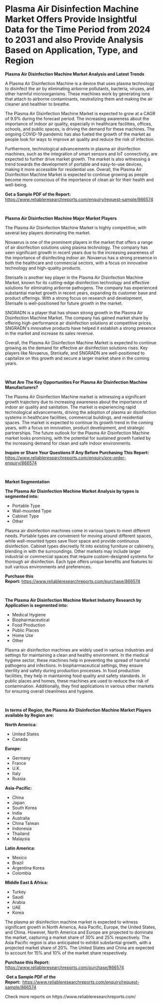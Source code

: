 <p><h1>Plasma Air Disinfection Machine Market Offers Provide Insightful Data for the Time Period from 2024 to 2031 and also Provide Analysis Based on Application, Type, and Region</h1></p><p><strong>Plasma Air Disinfection Machine Market Analysis and Latest Trends</strong></p>
<p><p>A Plasma Air Disinfection Machine is a device that uses plasma technology to disinfect the air by eliminating airborne pollutants, bacteria, viruses, and other harmful microorganisms. These machines work by generating ions that attach to airborne contaminants, neutralizing them and making the air cleaner and healthier to breathe.</p><p>The Plasma Air Disinfection Machine Market is expected to grow at a CAGR of 9.9% during the forecast period. The increasing awareness about the importance of indoor air quality, especially in healthcare facilities, offices, schools, and public spaces, is driving the demand for these machines. The ongoing COVID-19 pandemic has also fueled the growth of the market as people look for ways to improve air quality and reduce the risk of infection.</p><p>Furthermore, technological advancements in plasma air disinfection machines, such as the integration of smart sensors and IoT connectivity, are expected to further drive market growth. The market is also witnessing a trend towards the development of portable and easy-to-use devices, making it more accessible for residential use. Overall, the Plasma Air Disinfection Machine Market is expected to continue growing as people become more conscious of the importance of clean air for their health and well-being.</p></p>
<p><strong>Get a Sample PDF of the Report:&nbsp;</strong> <a href="https://www.reliableresearchreports.com/enquiry/request-sample/866574">https://www.reliableresearchreports.com/enquiry/request-sample/866574</a></p>
<p>&nbsp;</p>
<p><strong>Plasma Air Disinfection Machine Major Market Players</strong></p>
<p><p>The Plasma Air Disinfection Machine Market is highly competitive, with several key players dominating the market. </p><p>Novaerus is one of the prominent players in the market that offers a range of air disinfection solutions using plasma technology. The company has seen significant growth in recent years due to the increasing awareness of the importance of disinfecting indoor air. Novaerus has a strong presence in both the healthcare and commercial sectors, with a focus on innovative technology and high-quality products.</p><p>Sterisafe is another key player in the Plasma Air Disinfection Machine Market, known for its cutting-edge disinfection technology and effective solutions for eliminating airborne pathogens. The company has experienced substantial market growth in recent years, expanding its customer base and product offerings. With a strong focus on research and development, Sterisafe is well-positioned for future growth in the market.</p><p>SNGRADN is a player that has shown strong growth in the Plasma Air Disinfection Machine Market. The company has gained market share by offering high-performance air disinfection solutions at competitive prices. SNGRADN's innovative products have helped it establish a strong presence in the market and increase its sales revenue.</p><p>Overall, the Plasma Air Disinfection Machine Market is expected to continue growing as the demand for effective air disinfection solutions rises. Key players like Novaerus, Sterisafe, and SNGRADN are well-positioned to capitalize on this growth and secure a larger market share in the coming years.</p></p>
<p>&nbsp;</p>
<p><strong>What Are The Key Opportunities For Plasma Air Disinfection Machine Manufacturers?</strong></p>
<p><p>The Plasma Air Disinfection Machine market is witnessing a significant growth trajectory due to increasing awareness about the importance of indoor air quality and sanitation. The market is experiencing rapid technological advancements, driving the adoption of plasma air disinfection systems in healthcare facilities, commercial buildings, and residential spaces. The market is expected to continue its growth trend in the coming years, with a focus on innovation, product development, and strategic partnerships. The future outlook for the Plasma Air Disinfection Machine market looks promising, with the potential for sustained growth fueled by the increasing demand for clean and safe indoor environments.</p></p>
<p><strong>Inquire or Share Your Questions If Any Before Purchasing This Report:</strong> <a href="https://www.reliableresearchreports.com/enquiry/pre-order-enquiry/866574">https://www.reliableresearchreports.com/enquiry/pre-order-enquiry/866574</a></p>
<p>&nbsp;</p>
<p><strong>Market Segmentation</strong></p>
<p><strong>The Plasma Air Disinfection Machine Market Analysis by types is segmented into:</strong></p>
<p><ul><li>Portable Type</li><li>Wall-mounted Type</li><li>Cabinet Type</li><li>Other</li></ul></p>
<p><p>Plasma air disinfection machines come in various types to meet different needs. Portable types are convenient for moving around different spaces, while wall-mounted types save floor space and provide continuous disinfection. Cabinet types discreetly fit into existing furniture or cabinetry, blending in with the surroundings. Other markets may include larger industrial or commercial spaces that require custom-designed systems for thorough air disinfection. Each type offers unique benefits and features to suit various environments and preferences.</p></p>
<p><strong>Purchase this Report:&nbsp;</strong><a href="https://www.reliableresearchreports.com/purchase/866574">https://www.reliableresearchreports.com/purchase/866574</a></p>
<p>&nbsp;</p>
<p><strong>The Plasma Air Disinfection Machine Market Industry Research by Application is segmented into:</strong></p>
<p><ul><li>Medical Hygiene</li><li>Biopharmaceutical</li><li>Food Production</li><li>Public Places</li><li>Home Use</li><li>Other</li></ul></p>
<p><p>Plasma air disinfection machines are widely used in various industries and settings for maintaining a clean and healthy environment. In the medical hygiene sector, these machines help in preventing the spread of harmful pathogens and infections. In biopharmaceutical settings, they ensure sterility and safety during production processes. In food production facilities, they help in maintaining food quality and safety standards. In public places and homes, these machines are used to reduce the risk of contamination. Additionally, they find applications in various other markets for ensuring overall cleanliness and hygiene.</p></p>
<p>&nbsp;</p>
<p><strong>In terms of Region, the Plasma Air Disinfection Machine Market Players available by Region are:</strong></p>
<p>
    <p> <strong> North America: </strong>
        <ul>
            <li>United States</li>
            <li>Canada</li>
        </ul>
        </p> 
    <p> <strong> Europe: </strong>
        <ul>
            <li>Germany</li>
            <li>France</li>
            <li>U.K.</li>
            <li>Italy</li>
            <li>Russia</li>
        </ul>
        </p> 
    <p> <strong> Asia-Pacific: </strong>
        <ul>
            <li>China</li>
            <li>Japan</li>
            <li>South Korea</li>
            <li>India</li>
            <li>Australia</li>
            <li>China Taiwan</li>
            <li>Indonesia</li>
            <li>Thailand</li>
            <li>Malaysia</li>
        </ul>
        </p> 
    <p> <strong> Latin America: </strong>
        <ul>
            <li>Mexico</li>
            <li>Brazil</li>
            <li>Argentina Korea</li>
            <li>Colombia</li>
        </ul>
        </p> 
    <p> <strong> Middle East & Africa: </strong>
        <ul>
            <li>Turkey</li>
            <li>Saudi</li>
            <li>Arabia</li>
            <li>UAE</li>
            <li>Korea</li>
        </ul>
    </p>
    </p>
<p><p>The plasma air disinfection machine market is expected to witness significant growth in North America, Asia Pacific, Europe, the United States, and China. However, North America and Europe are projected to dominate the market, capturing a market share of 30% and 25% respectively. The Asia Pacific region is also anticipated to exhibit substantial growth, with a projected market share of 20%. The United States and China are expected to account for 15% and 10% of the market share respectively.</p></p>
<p><strong>Purchase this Report: </strong><a href="https://www.reliableresearchreports.com/purchase/866574">https://www.reliableresearchreports.com/purchase/866574</a></p>
<p>&nbsp;<strong>Get a Sample PDF of the Report:&nbsp;&nbsp;</strong><a href="https://www.reliableresearchreports.com/enquiry/request-sample/866574">https://www.reliableresearchreports.com/enquiry/request-sample/866574</a></p>
<p><strong></strong></p>
<p>Check more reports on https://www.reliableresearchreports.com/</p>